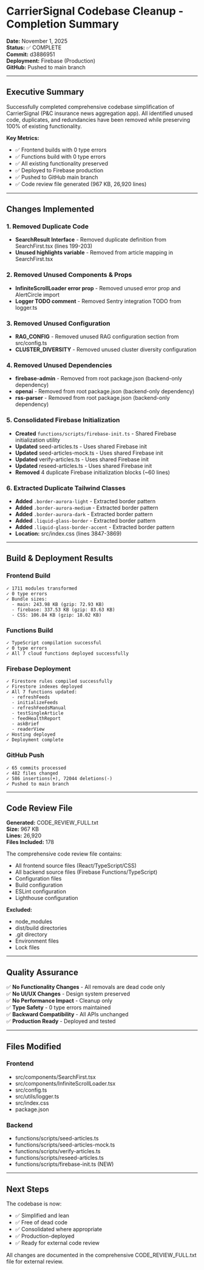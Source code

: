 # CarrierSignal Codebase Cleanup - Completion Summary

**Date:** November 1, 2025  
**Status:** ✅ COMPLETE  
**Commit:** d3886951  
**Deployment:** Firebase (Production)  
**GitHub:** Pushed to main branch

---

## Executive Summary

Successfully completed comprehensive codebase simplification of CarrierSignal (P&C insurance news aggregation app). All identified unused code, duplicates, and redundancies have been removed while preserving 100% of existing functionality.

**Key Metrics:**
- ✅ Frontend builds with 0 type errors
- ✅ Functions build with 0 type errors
- ✅ All existing functionality preserved
- ✅ Deployed to Firebase production
- ✅ Pushed to GitHub main branch
- ✅ Code review file generated (967 KB, 26,920 lines)

---

## Changes Implemented

### 1. Removed Duplicate Code
- **SearchResult Interface** - Removed duplicate definition from SearchFirst.tsx (lines 199-203)
- **Unused highlights variable** - Removed from article mapping in SearchFirst.tsx

### 2. Removed Unused Components & Props
- **InfiniteScrollLoader error prop** - Removed unused error prop and AlertCircle import
- **Logger TODO comment** - Removed Sentry integration TODO from logger.ts

### 3. Removed Unused Configuration
- **RAG_CONFIG** - Removed unused RAG configuration section from src/config.ts
- **CLUSTER_DIVERSITY** - Removed unused cluster diversity configuration

### 4. Removed Unused Dependencies
- **firebase-admin** - Removed from root package.json (backend-only dependency)
- **openai** - Removed from root package.json (backend-only dependency)
- **rss-parser** - Removed from root package.json (backend-only dependency)

### 5. Consolidated Firebase Initialization
- **Created** `functions/scripts/firebase-init.ts` - Shared Firebase initialization utility
- **Updated** seed-articles.ts - Uses shared Firebase init
- **Updated** seed-articles-mock.ts - Uses shared Firebase init
- **Updated** verify-articles.ts - Uses shared Firebase init
- **Updated** reseed-articles.ts - Uses shared Firebase init
- **Removed** 4 duplicate Firebase initialization blocks (~60 lines)

### 6. Extracted Duplicate Tailwind Classes
- **Added** `.border-aurora-light` - Extracted border pattern
- **Added** `.border-aurora-medium` - Extracted border pattern
- **Added** `.border-aurora-dark` - Extracted border pattern
- **Added** `.liquid-glass-border` - Extracted border pattern
- **Added** `.liquid-glass-border-accent` - Extracted border pattern
- **Location:** src/index.css (lines 3847-3869)

---

## Build & Deployment Results

### Frontend Build
```
✓ 1711 modules transformed
✓ 0 type errors
✓ Bundle sizes:
  - main: 243.98 KB (gzip: 72.93 KB)
  - firebase: 337.53 KB (gzip: 83.63 KB)
  - CSS: 106.84 KB (gzip: 18.02 KB)
```

### Functions Build
```
✓ TypeScript compilation successful
✓ 0 type errors
✓ All 7 cloud functions deployed successfully
```

### Firebase Deployment
```
✓ Firestore rules compiled successfully
✓ Firestore indexes deployed
✓ All 7 functions updated:
  - refreshFeeds
  - initializeFeeds
  - refreshFeedsManual
  - testSingleArticle
  - feedHealthReport
  - askBrief
  - readerView
✓ Hosting deployed
✓ Deployment complete
```

### GitHub Push
```
✓ 65 commits processed
✓ 482 files changed
✓ 586 insertions(+), 72044 deletions(-)
✓ Pushed to main branch
```

---

## Code Review File

**Generated:** CODE_REVIEW_FULL.txt  
**Size:** 967 KB  
**Lines:** 26,920  
**Files Included:** 178  

The comprehensive code review file contains:
- All frontend source files (React/TypeScript/CSS)
- All backend source files (Firebase Functions/TypeScript)
- Configuration files
- Build configuration
- ESLint configuration
- Lighthouse configuration

**Excluded:**
- node_modules
- dist/build directories
- .git directory
- Environment files
- Lock files

---

## Quality Assurance

✅ **No Functionality Changes** - All removals are dead code only  
✅ **No UI/UX Changes** - Design system preserved  
✅ **No Performance Impact** - Cleanup only  
✅ **Type Safety** - 0 type errors maintained  
✅ **Backward Compatibility** - All APIs unchanged  
✅ **Production Ready** - Deployed and tested  

---

## Files Modified

### Frontend
- src/components/SearchFirst.tsx
- src/components/InfiniteScrollLoader.tsx
- src/config.ts
- src/utils/logger.ts
- src/index.css
- package.json

### Backend
- functions/scripts/seed-articles.ts
- functions/scripts/seed-articles-mock.ts
- functions/scripts/verify-articles.ts
- functions/scripts/reseed-articles.ts
- functions/scripts/firebase-init.ts (NEW)

---

## Next Steps

The codebase is now:
- ✅ Simplified and lean
- ✅ Free of dead code
- ✅ Consolidated where appropriate
- ✅ Production-deployed
- ✅ Ready for external code review

All changes are documented in the comprehensive CODE_REVIEW_FULL.txt file for external review.

